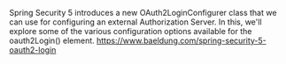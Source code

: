 Spring Security 5 introduces a new OAuth2LoginConfigurer class that we can use for configuring an external Authorization Server.
In this, we'll explore some of the various configuration options available for the oauth2Login() element.
https://www.baeldung.com/spring-security-5-oauth2-login
